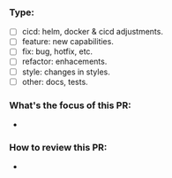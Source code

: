 ### Type:
* [ ] cicd: helm, docker & cicd adjustments.
* [ ] feature: new capabilities.
* [ ] fix: bug, hotfix, etc.
* [ ] refactor: enhacements.
* [ ] style: changes in styles.
* [ ] other: docs, tests.

### What's the focus of this PR:
-

### How to review this PR:
-
